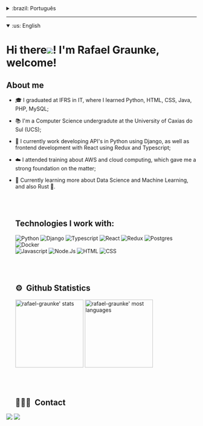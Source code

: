 <details>
  <summary>:brazil: Português</summary>
  
  # Olá <img src="https://cdn.jsdelivr.net/gh/Readme-Workflows/Readme-Icons@main/icons/gifs/wave.gif" />! Eu sou Rafael Graunke, seja bem vindo!

  ## Sobre mim
- 🎓 Me formei em Técnico em Informática pelo IFRS, onde aprendi sobre Python, HTML, CSS, Java, PHP, MySQL;
- 📚 Atualmente estou cursando Ciência da Computação pela Universidade de Caxias do Sul (UCS);
- 🚀 Atualmente trabalho com Python e Django desenvolvendo API's além de desenvolver frontend em React usando Redux e Typescript;
- ☁️ Participei de um programa de especialização em AWS onde pude aprender muito sobre cloud;
- 🌱 Atualmente busco aprofundar meu conhecimento sobre Data Science e Machine Learning, e Rust 🦀;
  
  <br></br>
  
  ## Tecnologias com que trabalho
  ![Python](https://img.shields.io/badge/Python-FFD43B?style=for-the-badge&logo=python&logoColor=blue)
  ![Django](https://img.shields.io/badge/Django-092E20?style=for-the-badge&logo=django&logoColor=white)
  ![Typescript](https://img.shields.io/badge/TypeScript-007ACC?style=for-the-badge&logo=typescript&logoColor=white)
  ![React](https://img.shields.io/badge/React-20232A?style=for-the-badge&logo=react&logoColor=61DAFB)
  ![Redux](https://img.shields.io/badge/Redux-593D88?style=for-the-badge&logo=redux&logoColor=white)
  ![Postgres](https://img.shields.io/badge/PostgreSQL-316192?style=for-the-badge&logo=postgresql&logoColor=white)
  ![Docker](https://img.shields.io/badge/Docker-2CA5E0?style=for-the-badge&logo=docker&logoColor=white)  
  ![Javascript](https://img.shields.io/badge/JavaScript-323330?style=for-the-badge&logo=javascript&logoColor=F7DF1E)
  ![Node.Js](https://img.shields.io/badge/Node.js-339933?style=for-the-badge&logo=nodedotjs&logoColor=white)
  ![HTML](https://img.shields.io/badge/HTML5-E34F26?style=for-the-badge&logo=html5&logoColor=white)
  ![CSS](https://img.shields.io/badge/CSS3-1572B6?style=for-the-badge&logo=css3&logoColor=white)
  
  <br></br>
  
  ## ⚙️ &nbsp;Estatísticas do Github

  <p align="left">
  <img height="180em" src="https://github-readme-stats.vercel.app/api?username=rafael-graunke&show_icons=true&theme=vision-friendly-dark" alt="rafael-graunke' stats"/>
  <img height="180em" src="https://github-readme-stats.vercel.app/api/top-langs/?username=rafael-graunke&layout=compact&theme=vision-friendly-dark" alt="rafael-graunke' most languages"/>
  </p>
  
  <br></br>
  
  ## 👨🏽‍🦲 &nbsp;Contatos

<a href="https://www.linkedin.com/in/rafaelgraunke/" target="_blank"><img src="https://img.shields.io/badge/-rafaelgraunke-%230077B5?style=for-the-badge&logo=linkedin&logoColor=white" target="_blank"></a> 
<a href = "mailto:rafael.graunke@outlook.com" >
    <img src="https://img.shields.io/badge/Microsoft_Outlook-0078D4?style=for-the-badge&logo=microsoft-outlook&logoColor=white" target="_blank" />
  </a>

</details>

---
<details open>
  <summary>:us: English</summary>
  
  # Hi there<img src="https://cdn.jsdelivr.net/gh/Readme-Workflows/Readme-Icons@main/icons/gifs/wave.gif" />! I'm Rafael Graunke, welcome!

  ## About me
- 🎓 I graduated at IFRS in IT, where I learned Python, HTML, CSS, Java, PHP, MySQL;
- 📚 I'm a Computer Science undergradute at the University of Caxias do Sul (UCS);
- 🚀 I currently work developing API's in Python using Django, as well as frontend development with React using Redux and Typescript;
- ☁️ I attended training about AWS and cloud computing, which gave me a strong foundation on the matter;
- 🌱 Currently learning more about Data Science and Machine Learning, and also Rust 🦀.
  
  <br></br>
  
  ## Technologies I work with:
  ![Python](https://img.shields.io/badge/Python-FFD43B?style=for-the-badge&logo=python&logoColor=blue)
  ![Django](https://img.shields.io/badge/Django-092E20?style=for-the-badge&logo=django&logoColor=white)
  ![Typescript](https://img.shields.io/badge/TypeScript-007ACC?style=for-the-badge&logo=typescript&logoColor=white)
  ![React](https://img.shields.io/badge/React-20232A?style=for-the-badge&logo=react&logoColor=61DAFB)
  ![Redux](https://img.shields.io/badge/Redux-593D88?style=for-the-badge&logo=redux&logoColor=white)
  ![Postgres](https://img.shields.io/badge/PostgreSQL-316192?style=for-the-badge&logo=postgresql&logoColor=white)
  ![Docker](https://img.shields.io/badge/Docker-2CA5E0?style=for-the-badge&logo=docker&logoColor=white)  
  ![Javascript](https://img.shields.io/badge/JavaScript-323330?style=for-the-badge&logo=javascript&logoColor=F7DF1E)
  ![Node.Js](https://img.shields.io/badge/Node.js-339933?style=for-the-badge&logo=nodedotjs&logoColor=white)
  ![HTML](https://img.shields.io/badge/HTML5-E34F26?style=for-the-badge&logo=html5&logoColor=white)
  ![CSS](https://img.shields.io/badge/CSS3-1572B6?style=for-the-badge&logo=css3&logoColor=white)

  <br></br>
  
  ## ⚙️ &nbsp;Github Statistics

  <p align="left">
  <img height="180em" src="https://github-readme-stats.vercel.app/api?username=rafael-graunke&show_icons=true&theme=vision-friendly-dark" alt="rafael-graunke' stats"/>
  <img height="180em" src="https://github-readme-stats.vercel.app/api/top-langs/?username=rafael-graunke&layout=compact&theme=vision-friendly-dark" alt="rafael-graunke' most languages"/>
  </p>
  
  <br></br>
  
  ## 👨🏽‍🦲 &nbsp;Contact

<a href="https://www.linkedin.com/in/rafaelgraunke/" target="_blank"><img src="https://img.shields.io/badge/-rafaelgraunke-%230077B5?style=for-the-badge&logo=linkedin&logoColor=white" target="_blank"></a> 
<a href = "mailto:rafael.graunke@outlook.com" >
    <img src="https://img.shields.io/badge/Microsoft_Outlook-0078D4?style=for-the-badge&logo=microsoft-outlook&logoColor=white" target="_blank" />
  </a>

</details>
